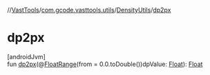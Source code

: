 //[VastTools](../../../index.md)/[com.gcode.vasttools.utils](../index.md)/[DensityUtils](index.md)/[dp2px](dp2px.md)

# dp2px

[androidJvm]\
fun [dp2px](dp2px.md)(@[FloatRange](https://developer.android.com/reference/kotlin/androidx/annotation/FloatRange.html)(from = 0.0.toDouble())dpValue: [Float](https://kotlinlang.org/api/latest/jvm/stdlib/kotlin/-float/index.html)): [Float](https://kotlinlang.org/api/latest/jvm/stdlib/kotlin/-float/index.html)
